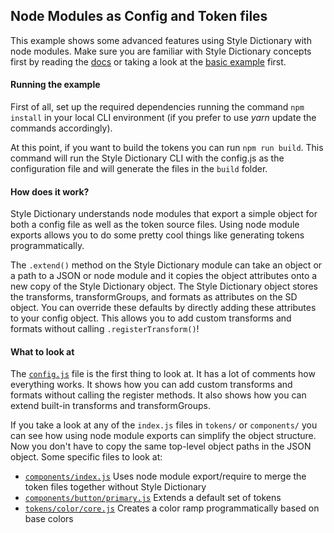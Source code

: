 ## Node Modules as Config and Token files

This example shows some advanced features using Style Dictionary with node modules. Make sure you are familiar with Style Dictionary concepts first by reading the [docs](https://amzn.github.io/style-dictionary) or taking a look at the [basic example](../../basic) first.

#### Running the example

First of all, set up the required dependencies running the command `npm install` in your local CLI environment (if you prefer to use *yarn* update the commands accordingly).

At this point, if you want to build the tokens you can run `npm run build`. This command will run the Style Dictionary CLI with the config.js as the configuration file and will generate the files in the `build` folder.

#### How does it work?

Style Dictionary understands node modules that export a simple object for both a config file as well as the token source files. Using node module exports allows you to do some pretty cool things like generating tokens programmatically.

The `.extend()` method on the Style Dictionary module can take an object or a path to a JSON or node module and it copies the object attributes onto a new copy of the Style Dictionary object. The Style Dictionary object stores the transforms, transformGroups, and formats as attributes on the SD object. You can override these defaults by directly adding these attributes to your config object. This allows you to add custom transforms and formats without calling `.registerTransform()`!

#### What to look at

The [`config.js`](config.js) file is the first thing to look at. It has a lot of comments how everything works. It shows how you can add custom transforms and formats without calling the register methods. It also shows how you can extend built-in transforms and transformGroups.

If you take a look at any of the `index.js` files in `tokens/` or `components/` you can see how using node module exports can simplify the object structure. Now you don't have to copy the same top-level object paths in the JSON object. Some specific files to look at:

* [`components/index.js`](components/index.js) Uses node module export/require to merge the token files together without Style Dictionary
* [`components/button/primary.js`](components/button/primary.js) Extends a default set of tokens
* [`tokens/color/core.js`](tokens/color/core.js) Creates a color ramp programmatically based on base colors
